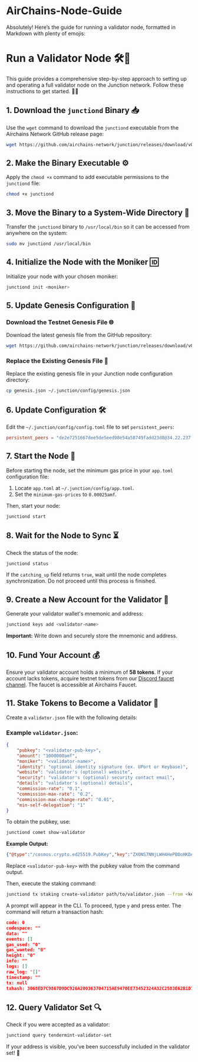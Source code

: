 # AirChains-Node-Guide

Absolutely! Here’s the guide for running a validator node, formatted in Markdown with plenty of emojis:

# Run a Validator Node 🛠️🚀

This guide provides a comprehensive step-by-step approach to setting up and operating a full validator node on the Junction network. Follow these instructions to get started. 📜🔧

## 1. Download the `junctiond` Binary 📥

Use the `wget` command to download the `junctiond` executable from the Airchains Network GitHub release page:

```bash
wget https://github.com/airchains-network/junction/releases/download/v0.1.0/junctiond
```

## 2. Make the Binary Executable ⚙️

Apply the `chmod +x` command to add executable permissions to the `junctiond` file:

```bash
chmod +x junctiond
```

## 3. Move the Binary to a System-Wide Directory 📂

Transfer the `junctiond` binary to `/usr/local/bin` so it can be accessed from anywhere on the system:

```bash
sudo mv junctiond /usr/local/bin
```

## 4. Initialize the Node with the Moniker 🆔

Initialize your node with your chosen moniker:

```bash
junctiond init <moniker>
```

## 5. Update Genesis Configuration 🔄

### Download the Testnet Genesis File 🌐

Download the latest genesis file from the GitHub repository:

```bash
wget https://github.com/airchains-network/junction/releases/download/v0.1.0/genesis.json
```

### Replace the Existing Genesis File 🔄

Replace the existing genesis file in your Junction node configuration directory:

```bash
cp genesis.json ~/.junction/config/genesis.json
```

## 6. Update Configuration 🛠️

Edit the `~/.junction/config/config.toml` file to set `persistent_peers`:

```toml
persistent_peers = "de2e7251667dee5de5eed98e54a58749fadd23d8@34.22.237.85:26656"
```

## 7. Start the Node 🚀

Before starting the node, set the minimum gas price in your `app.toml` configuration file:

1. Locate `app.toml` at `~/.junction/config/app.toml`.
2. Set the `minimum-gas-prices` to `0.00025amf`.

Then, start your node:

```bash
junctiond start
```

## 8. Wait for the Node to Sync ⏳

Check the status of the node:

```bash
junctiond status
```

If the `catching_up` field returns `true`, wait until the node completes synchronization. Do not proceed until this process is finished.

## 9. Create a New Account for the Validator 👤

Generate your validator wallet's mnemonic and address:

```bash
junctiond keys add <validator-name>
```

**Important:** Write down and securely store the mnemonic and address.

## 10. Fund Your Account 💰

Ensure your validator account holds a minimum of **58 tokens**. If your account lacks tokens, acquire testnet tokens from our [Discord faucet channel](https://discord.gg/airchains). The faucet is accessible at Airchains Faucet.

## 11. Stake Tokens to Become a Validator 💼

Create a `validator.json` file with the following details:

### Example `validator.json`:

```json
{
    "pubkey": "<validator-pub-key>",
    "amount": "1000000amf",
    "moniker": "<validator-name>",
    "identity": "optional identity signature (ex. UPort or Keybase)",
    "website": "validator's (optional) website",
    "security": "validator's (optional) security contact email",
    "details": "validator's (optional) details",
    "commission-rate": "0.1",
    "commission-max-rate": "0.2",
    "commission-max-change-rate": "0.01",
    "min-self-delegation": "1"
}
```

To obtain the pubkey, use:

```bash
junctiond comet show-validator
```

**Example Output:**

```json
{"@type":"/cosmos.crypto.ed25519.PubKey","key":"ZXONS7NNjLWH4HePBOoHKDAYeLXQO5iUwpCRQSi1poI="}
```

Replace `<validator-pub-key>` with the pubkey value from the command output.

Then, execute the staking command:

```bash
junctiond tx staking create-validator path/to/validator.json --from <key-name> --chain-id junction --fees 500amf
```

A prompt will appear in the CLI. To proceed, type `y` and press enter. The command will return a transaction hash:

```json
code: 0
codespace: ""
data: ""
events: []
gas_used: "0"
gas_wanted: "0"
height: "0"
info: ""
logs: []
raw_log: '[]'
timestamp: ""
tx: null
txhash: 3068ED7C9867D9DC926A200363704715AE9470EE73452324A32C2583E62B1D79
```

## 12. Query Validator Set 🔍

Check if you were accepted as a validator:

```bash
junctiond query tendermint-validator-set
```

If your address is visible, you've been successfully included in the validator set! 🎉
